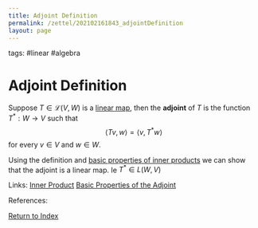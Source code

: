 ```yaml
---
title: Adjoint Definition
permalink: /zettel/202102161843_adjointDefinition
layout: page
---
```

tags: #linear #algebra

# Adjoint Definition

Suppose $T \in \mathcal{L}(V,W)$ is a [linear map](202102071416_linearMapDefinition), then the **adjoint**
of $T$ is the function $T^* : W \rightarrow V$ such that
$$
\langle Tv, w \rangle = \langle v, T^* w \rangle
$$
for every $v \in V$ and $w \in W$.

Using the definition and [basic properties of inner products](202102141711_basicPropertiesInnerProduct) we can show 
that the adjoint is a linear map. Ie $T^* \in L(W, V)$

Links: [Inner Product](202102141654_innerProductDefinition) [Basic Properties of the Adjoint](202102162010_propertiesOfAdjoint)

References: 

[Return to Index](index)